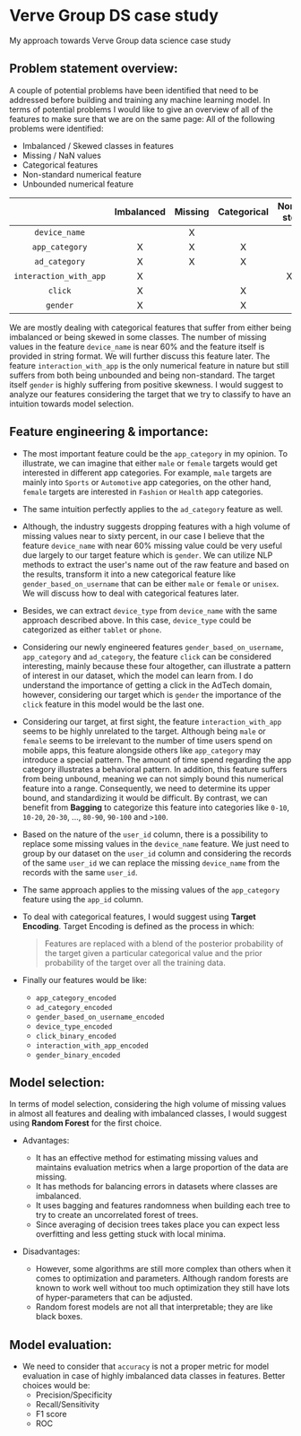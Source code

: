 # Verve Group DS case study
My approach towards Verve Group data science case study

## Problem statement overview:
A couple of potential problems have been identified that need to be addressed before building and training any machine learning model. In terms of potential problems I would like to give an overview of all of the features to make sure that we are on the same page:
All of the following problems were identified:

* Imbalanced / Skewed classes in features
* Missing / NaN values
* Categorical features
* Non-standard numerical feature
* Unbounded numerical feature

|                        | Imbalanced | Missing | Categorical | Non-std | Unbound |
| :--------------------: | :--------: | :-----: | :---------: | :-----: | :-----: |
| `device_name`          |            |    X    |             |         |         |
| `app_category`         |      X     |    X    |      X      |         |         |
| `ad_category`          |      X     |    X    |      X      |         |         |
| `interaction_with_app` |      X     |         |             |    X    |    X    |
| `click`                |      X     |         |      X      |         |         |
| `gender`               |      X     |         |      X      |         |         |

We are mostly dealing with categorical features that suffer from either being imbalanced or being skewed in some classes. The number of missing values in the feature `device_name` is near 60% and the feature itself is provided in string format. We will further discuss this feature later. The feature `interaction_with_app` is the only numerical feature in nature but still suffers from both being unbounded and being non-standard. The target itself `gender` is highly suffering from positive skewness. I would suggest to analyze our features considering the target that we try to classify to have an intuition towards model selection.

## Feature engineering & importance:
* The most important feature could be the `app_category` in my opinion. To illustrate, we can imagine that either `male` or `female` targets would get interested in different app categories. For example, `male` targets are mainly into `Sports` or `Automotive` app categories, on the other hand, `female` targets are interested in `Fashion` or `Health` app categories. 

* The same intuition perfectly applies to the `ad_category` feature as well. 

* Although, the industry suggests dropping features with a high volume of missing values near to sixty percent, in our case I believe that the feature `device_name` with near 60% missing value could be very useful due largely to our target feature which is `gender`. We can utilize NLP methods to extract the user's name out of the raw feature and based on the results, transform it into a new categorical feature like `gender_based_on_username` that can be either `male` or `female` or `unisex`. We will discuss how to deal with categorical features later.

* Besides, we can extract `device_type` from `device_name` with the same approach described above. In this case, `device_type` could be categorized as either `tablet` or `phone`. 

* Considering our newly engineered features `gender_based_on_username`, `app_category` and `ad_category`, the feature `click` can be considered interesting, mainly because these four altogether, can illustrate a pattern of interest in our dataset, which the model can learn from. I do understand the importance of getting a click in the AdTech domain, however, considering our target which is `gender` the importance of the `click` feature in this model would be the last one.

* Considering our target, at first sight, the feature `interaction_with_app` seems to be highly unrelated to the target. Although being `male` or `female` seems to be irrelevant to the number of time users spend on mobile apps, this feature alongside others like `app_category` may introduce a special pattern. The amount of time spend regarding the app category illustrates a behavioral pattern. In addition, this feature suffers from being unbound, meaning we can not simply bound this numerical feature into a range. Consequently, we need to determine its upper bound, and standardizing it would be difficult. By contrast, we can benefit from **Bagging** to categorize this feature into categories like `0-10`, `10-20`, `20-30`, ..., `80-90`, `90-100` and `>100`.

* Based on the nature of the `user_id` column, there is a possibility to replace some missing values in the `device_name` feature. We just need to group by our dataset on the `user_id` column and considering the records of the same `user_id` we can replace the missing `device_name` from the records with the same `user_id`.

* The same approach applies to the missing values of the `app_category` feature using the `app_id` column.

* To deal with categorical features, I would suggest using **Target Encoding**. Target Encoding is defined as the process in which:
    > Features are replaced with a blend of the posterior probability of the target given a particular categorical value and the prior probability of the target over all the training data.

* Finally our features would be like:
    * `app_category_encoded`
    * `ad_category_encoded`
    * `gender_based_on_username_encoded`
    * `device_type_encoded`
    * `click_binary_encoded`
    * `interaction_with_app_encoded`
    * `gender_binary_encoded`

## Model selection:
In terms of model selection, considering the high volume of missing values in almost all features and dealing with imbalanced classes, I would suggest using **Random Forest** for the first choice.

* Advantages:
  * It has an effective method for estimating missing values and maintains evaluation metrics when a large proportion of the data are missing.
  * It has methods for balancing errors in datasets where classes are imbalanced.
  * It uses bagging and features randomness when building each tree to try to create an uncorrelated forest of trees.
  * Since averaging of decision trees takes place you can expect less overfitting and less getting stuck with local minima.
    
* Disadvantages:
  * However, some algorithms are still more complex than others when it comes to optimization and parameters. Although random forests are known to work well without too much optimization they still have lots of hyper-parameters that can be adjusted.
  * Random forest models are not all that interpretable; they are like black boxes.

## Model evaluation:
* We need to consider that `accuracy` is not a proper metric for model evaluation in case of highly imbalanced data classes in features. Better choices would be:
    * Precision/Specificity
    * Recall/Sensitivity
    * F1 score
    * ROC
